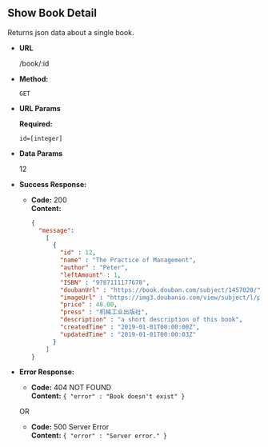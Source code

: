 **Show Book Detail**
----
  Returns json data about a single book.

* **URL**

  /book/:id

* **Method:**

  `GET`
  
*  **URL Params**

   **Required:**
 
   `id=[integer]`

* **Data Params**

  12

* **Success Response:**

  * **Code:** 200 <br />
    **Content:** 
    ```json
    {
      "message":
        [
          { 
            "id" : 12, 
            "name" : "The Practice of Management", 
            "author" : "Peter",
            "leftAmount" : 1,
            "ISBN" : "9787111177678",
            "doubanUrl" : "https://book.douban.com/subject/1457028/",
            "imageUrl" : "https://img3.doubanio.com/view/subject/l/public/s24940056.jpg",
            "price" : 48.00,
            "press" : "机械工业出版社",
            "description" : "a short description of this book",
            "createdTime" : "2019-01-01T00:00:00Z",
            "updatedTime" : "2019-01-01T00:00:03Z"
          }
        ]
    }
    
    ```
 
* **Error Response:**

  * **Code:** 404 NOT FOUND <br />
    **Content:** `{ "error" : "Book doesn't exist" }`

  OR

  * **Code:** 500 Server Error <br />
    **Content:** `{ "error" : "Server error." }`